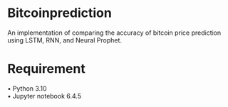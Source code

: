 # Bitcoinprediction
An implementation of comparing the accuracy of bitcoin price prediction using LSTM, RNN, and Neural Prophet.

# Requirement
•	Python 3.10 <br>
•	Jupyter notebook 6.4.5
